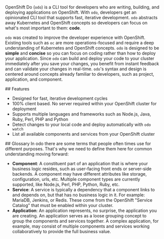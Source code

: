 OpenShift Do (`odo`) is a CLI tool for developers who are writing, building, and deploying applications on OpenShift. With `odo`, developers get an opinionated CLI tool that supports fast, iterative development. `odo` abstracts away Kubernetes and OpenShift concepts so developers can focus on what's most important to them: __code__.

`odo` was created to improve the developer experience with OpenShift. Existing tools such as `oc` are more operations-focused and require a deep understanding of Kubernetes and OpenShift concepts. `odo` is designed to be __simple__ and __concise__ so you can focus on coding rather than how to deploy your application. Since `odo` can build and deploy your code to your cluster immediately after you save your changes, you benefit from instant feedback and can validate your changes in real-time. `odo`'s syntax and design is centered around concepts already familiar to developers, such as project, application, and component.

## Features

- Designed for fast, iterative development cycles
- 100% client based. No server required within your OpenShift cluster for deployment
- Supports multiple languages and frameworks such as Node.js, Java, Ruby, Perl, PHP and Python
- Detect changes to your local code and deploy automatically with `odo watch`
- List all available components and services from your OpenShift cluster

## Glossary
In odo there are some terms that people often times use for different purposes. That's why we need to define them here for common understanding moving forward:

- __Component__: A constituent part of an application that is where your business logic resides, such as user-facing front ends or server-side backends. A component may have different attributes like storage, configuration, urls, etc. Multiple component types are currently supported, like Node.js, Perl, PHP, Python, Ruby, etc.
- __Service__: A service is typically a dependency that a component links to and depends on, but that has no business logic in it. For example: MariaDB, Jenkins, or Redis. These come from the OpenShift "Service Catalog" that must be enabled within your cluster.
- __Application__: An application represents, no surprise, the application you are creating. An application serves as a loose grouping concept to group the components and services together. A complex application, for example, may consist of multiple components and services working collaboratively to provide the full business value.
